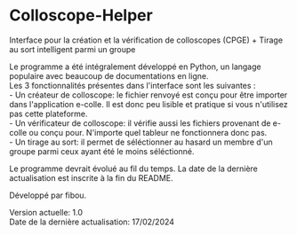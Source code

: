 # Colloscope-Helper
Interface pour la création et la vérification de colloscopes (CPGE) + Tirage au sort intelligent parmi un groupe  
  
Le programme a été intégralement développé en Python, un langage populaire avec beaucoup de documentations en ligne.  
Les 3 fonctionnalités présentes dans l'interface sont les suivantes :  
    - Un créateur de colloscope: le fichier renvoyé est conçu pour être importer dans l'application e-colle. Il est donc peu lisible et pratique si vous n'utilisez pas cette plateforme.  
    - Un vérificateur de colloscope: il vérifie aussi les fichiers provenant de e-colle ou conçu pour. N'importe quel tableur ne fonctionnera donc pas.  
    - Un tirage au sort: il permet de séléctionner au hasard un membre d'un groupe parmi ceux ayant été le moins séléctionné.  
  
Le programme devrait évolué au fil du temps. La date de la dernière actualisation est inscrite à la fin du README.  
  
Développé par fibou.  
  
Version actuelle: 1.0  
Date de la dernière actualisation: 17/02/2024  

